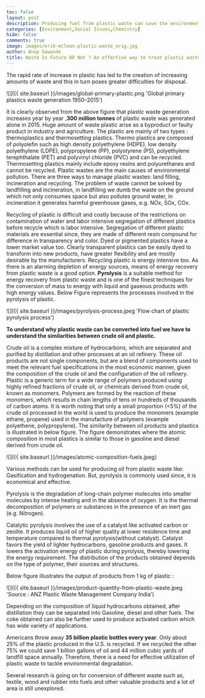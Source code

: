 ```yaml
---
toc: false
layout: post
description: Producing fuel from plastic waste can save the environment.
categories: [Environment,Social Issues,Chemistry]
hide: false
comments: true
image: images/erik-mclean-plastic-waste_orig.jpg
author: Anup Gawande
title: Waste Is Future OR Not ? An effective way to treat plastic waste
---
```

The rapid rate of increase in plastic has led to the creation of increasing amounts of waste and this in turn poses greater difficulties for disposal.

![]({{ site.baseurl }}/images/global-primary-plastic.png 'Global primary plastics waste generation 1950–2015')

It is clearly observed from the above figure that plastic waste generation increases year by year ,**300 million tonnes** of plastic waste was generated alone in 2015. Huge amount of waste plastic arise as a byproduct or faulty product in industry and agriculture. The plastic are mainly of two types : thermoplastics and thermosetting plastics. Thermo plastics are composed of polyolefin such as high density polyethylene (HDPE), low density polyethylene (LDPE), polypropylene (PP), polystyrene (PS), polyethylene terephthalate (PET) and polyvinyl chloride (PVC) and can be recycled. Thermosetting plastics mainly include epoxy resins and polyurethanes and cannot be recycled. Plastic wastes are the main causes of environmental pollution. There are three ways to manage plastic wastes: land filling, incineration and recycling. The problem of waste cannot be solved by landfilling and incineration, in landfilling we dumb the waste on the ground which not only consumes space but also pollutes ground water, in incineration it generates harmful greenhouse gases, e.g. NOx, SOx, COx.

Recycling of plastic is difficult and costly because of the restrictions on contamination of water and labor intensive segregation of different plastics before recycle which is labor intensive. Segregation of different plastic materials are essential since, they are made of different resin compound for difference in transparency and color. Dyed or pigmented plastics have a lower market value too. Clearly transparent plastics can be easily dyed to transform into new products, have greater flexibility and are mostly desirable by the manufacturers. Recycling plastic is energy intensive too. As there is an alarming depletion of energy sources, means of energy recovery from plastic waste is a good option. **Pyrolysis** is a suitable method for energy recovery from plastic waste and is one of the finest techniques for the conversion of mass to energy with liquid and gaseous products with high energy values. Below Figure represents the processes involved in the pyrolysis of plastic.

![]({{ site.baseurl }}/images/pyrolysis-process.jpeg 'Flow chart of plastic pyrolysis process')

**To understand why plastic waste can be converted into fuel we have to understand the similarities between crude oil and plastic.**

Crude oil is a complex mixture of hydrocarbons, which are separated and purified by distillation and other processes at an oil refinery. These oil products are not single components, but are a blend of components used to meet the relevant fuel specifications in the most economic manner, given the composition of the crude oil and the configuration of the oil refinery. Plastic is a generic term for a wide range of polymers produced using highly refined fractions of crude oil, or chemicals derived from crude oil, known as monomers. Polymers are formed by the reaction of these monomers, which results in chain lengths of tens or hundreds of thousands of carbon atoms. It is worth noting that only a small proportion (<5%) of the crude oil processed in the world is used to produce the monomers (example ethane, propene) used in the manufacture of polymers (example polyethene, polypropylene). The similarity between oil products and plastics is illustrated in below figure. The figure demonstrates where the atomic composition in most plastics is similar to those in gasoline and diesel derived from crude oil.

![]({{ site.baseurl }}/images/atomic-composition-fuels.jpeg)

Various methods can be used for producing oil from plastic waste like: Gasification and hydrogenation. But, pyrolysis is commonly used since, it is economical and effective.

Pyrolysis is the degradation of long-chain polymer molecules into smaller molecules by intense heating and in the absence of oxygen. It is the thermal decomposition of polymers or substances in the presence of an inert gas (e.g. Nitrogen).

Catalytic pyrolysis involves the use of a catalyst like activated carbon or zeolite. It produces liquid oil of higher quality at lower residence time and temperature compared to thermal pyrolysis(without catalyst). Catalyst favors the yield of lighter hydrocarbons, gasoline products and gases. It lowers the activation energy of plastic during pyrolysis, thereby lowering the energy requirement. The distribution of the products obtained depends on the type of polymer, their sources and structures.

Below figure illustrates the output of products from 1 kg of plastic :

![]({{ site.baseurl }}/images/product-quantity-from-plastic-waste.jpeg 'Source : ANZ Plastic Waste Management Company India')

Depending on the composition of liquid hydrocarbons obtained, after distillation they can be separated into Gasoline, diesel and other fuels. The coke obtained can also be further used to produce activated carbon which has wide variety of applications.

Americans throw away **35 billion plastic bottles every year**. Only about 25% of the plastic produced in the U.S. is recycled. If we recycled the other 75% we could save 1 billion gallons of oil and 44 million cubic yards of landfill space annually. Therefore, there is a need for effective utilization of plastic waste to tackle environmental degradation.

Several research is going on for conversion of different waste such as, textile, wood and rubber into fuels and other valuable products and a lot of area is still unexplored.
